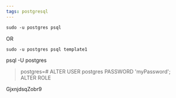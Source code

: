 ```yaml
---
tags: postgresql
---
```


```sh
sudo -u postgres psql 
```
OR
```sh
sudo -u postgres psql template1
```
psql -U postgres

>postgres=# ALTER USER postgres PASSWORD 'myPassword'; 
>ALTER ROLE

GjxnjdsqZobr9
